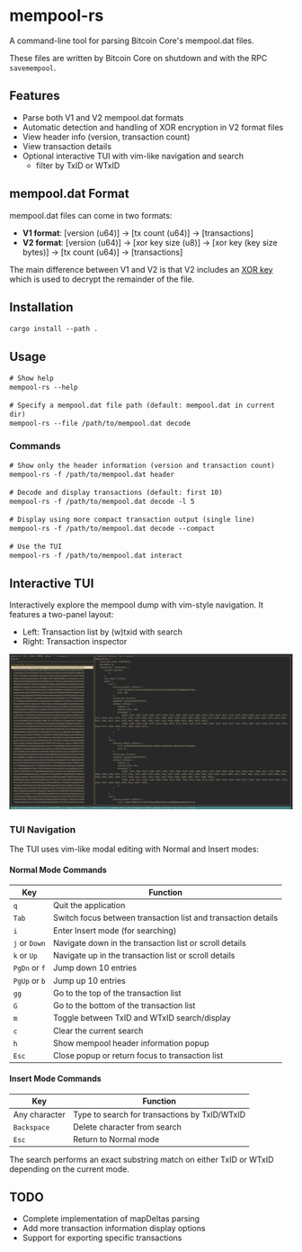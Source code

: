 # mempool-rs

A command-line tool for parsing Bitcoin Core's mempool.dat files.

These files are written by Bitcoin Core on shutdown and with the RPC `savemempool`.

## Features

- Parse both V1 and V2 mempool.dat formats
- Automatic detection and handling of XOR encryption in V2 format files
- View header info (version, transaction count)
- View transaction details
- Optional interactive TUI with vim-like navigation and search
    - filter by TxID or WTxID

## mempool.dat Format

mempool.dat files can come in two formats:

- **V1 format**: [version (u64)] → [tx count (u64)] → [transactions]
- **V2 format**: [version (u64)] → [xor key size (u8)] → [xor key (key size bytes)] → [tx count (u64)] → [transactions]

The main difference between V1 and V2 is that V2 includes an [XOR key](https://github.com/bitcoin/bitcoin/pull/28207/) which is used to decrypt the remainder of the file.

## Installation

```shell
cargo install --path .
```

## Usage

```
# Show help
mempool-rs --help

# Specify a mempool.dat file path (default: mempool.dat in current dir)
mempool-rs --file /path/to/mempool.dat decode
```

### Commands

```shell
# Show only the header information (version and transaction count)
mempool-rs -f /path/to/mempool.dat header

# Decode and display transactions (default: first 10)
mempool-rs -f /path/to/mempool.dat decode -l 5

# Display using more compact transaction output (single line)
mempool-rs -f /path/to/mempool.dat decode --compact

# Use the TUI
mempool-rs -f /path/to/mempool.dat interact
```

## Interactive TUI

Interactively explore the mempool dump with vim-style navigation.
It features a two-panel layout:

- Left: Transaction list by (w)txid with search
- Right: Transaction inspector

![TUI Screenshot](img/tui.png)

### TUI Navigation

The TUI uses vim-like modal editing with Normal and Insert modes:

#### Normal Mode Commands

| Key | Function |
|-----|----------|
| `q` | Quit the application |
| `Tab` | Switch focus between transaction list and transaction details |
| `i` | Enter Insert mode (for searching) |
| `j` or `Down` | Navigate down in the transaction list or scroll details |
| `k` or `Up` | Navigate up in the transaction list or scroll details |
| `PgDn` or `f` | Jump down 10 entries |
| `PgUp` or `b` | Jump up 10 entries |
| `gg` | Go to the top of the transaction list |
| `G` | Go to the bottom of the transaction list |
| `m` | Toggle between TxID and WTxID search/display |
| `c` | Clear the current search |
| `h` | Show mempool header information popup |
| `Esc` | Close popup or return focus to transaction list |

#### Insert Mode Commands

| Key | Function |
|-----|----------|
| Any character | Type to search for transactions by TxID/WTxID |
| `Backspace` | Delete character from search |
| `Esc` | Return to Normal mode |

The search performs an exact substring match on either TxID or WTxID depending on the current mode.

## TODO

- Complete implementation of mapDeltas parsing
- Add more transaction information display options
- Support for exporting specific transactions
